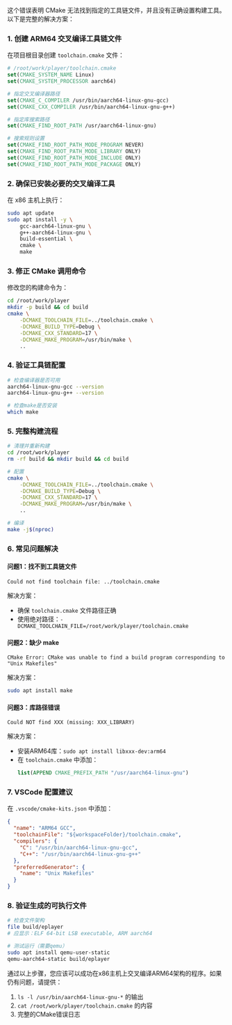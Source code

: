 这个错误表明 CMake 无法找到指定的工具链文件，并且没有正确设置构建工具。以下是完整的解决方案：

### 1. 创建 ARM64 交叉编译工具链文件

在项目根目录创建 `toolchain.cmake` 文件：

```cmake
# /root/work/player/toolchain.cmake
set(CMAKE_SYSTEM_NAME Linux)
set(CMAKE_SYSTEM_PROCESSOR aarch64)

# 指定交叉编译器路径
set(CMAKE_C_COMPILER /usr/bin/aarch64-linux-gnu-gcc)
set(CMAKE_CXX_COMPILER /usr/bin/aarch64-linux-gnu-g++)

# 指定库搜索路径
set(CMAKE_FIND_ROOT_PATH /usr/aarch64-linux-gnu)

# 搜索规则设置
set(CMAKE_FIND_ROOT_PATH_MODE_PROGRAM NEVER)
set(CMAKE_FIND_ROOT_PATH_MODE_LIBRARY ONLY)
set(CMAKE_FIND_ROOT_PATH_MODE_INCLUDE ONLY)
set(CMAKE_FIND_ROOT_PATH_MODE_PACKAGE ONLY)
```

### 2. 确保已安装必要的交叉编译工具

在 x86 主机上执行：

```bash
sudo apt update
sudo apt install -y \
    gcc-aarch64-linux-gnu \
    g++-aarch64-linux-gnu \
    build-essential \
    cmake \
    make
```

### 3. 修正 CMake 调用命令

修改您的构建命令为：

```bash
cd /root/work/player
mkdir -p build && cd build
cmake \
    -DCMAKE_TOOLCHAIN_FILE=../toolchain.cmake \
    -DCMAKE_BUILD_TYPE=Debug \
    -DCMAKE_CXX_STANDARD=17 \
    -DCMAKE_MAKE_PROGRAM=/usr/bin/make \
    ..
```

### 4. 验证工具链配置

```bash
# 检查编译器是否可用
aarch64-linux-gnu-gcc --version
aarch64-linux-gnu-g++ --version

# 检查make是否安装
which make
```

### 5. 完整构建流程

```bash
# 清理并重新构建
cd /root/work/player
rm -rf build && mkdir build && cd build

# 配置
cmake \
    -DCMAKE_TOOLCHAIN_FILE=../toolchain.cmake \
    -DCMAKE_BUILD_TYPE=Debug \
    -DCMAKE_CXX_STANDARD=17 \
    -DCMAKE_MAKE_PROGRAM=/usr/bin/make \
    ..

# 编译
make -j$(nproc)
```

### 6. 常见问题解决

#### 问题1：找不到工具链文件
```text
Could not find toolchain file: ../toolchain.cmake
```
解决方案：
- 确保 `toolchain.cmake` 文件路径正确
- 使用绝对路径：`-DCMAKE_TOOLCHAIN_FILE=/root/work/player/toolchain.cmake`

#### 问题2：缺少 make
```text
CMake Error: CMake was unable to find a build program corresponding to "Unix Makefiles"
```
解决方案：
```bash
sudo apt install make
```

#### 问题3：库路径错误
```text
Could NOT find XXX (missing: XXX_LIBRARY)
```
解决方案：
- 安装ARM64库：`sudo apt install libxxx-dev:arm64`
- 在 `toolchain.cmake` 中添加：
  ```cmake
  list(APPEND CMAKE_PREFIX_PATH "/usr/aarch64-linux-gnu")
  ```

### 7. VSCode 配置建议

在 `.vscode/cmake-kits.json` 中添加：

```json
{
  "name": "ARM64 GCC",
  "toolchainFile": "${workspaceFolder}/toolchain.cmake",
  "compilers": {
    "C": "/usr/bin/aarch64-linux-gnu-gcc",
    "C++": "/usr/bin/aarch64-linux-gnu-g++"
  },
  "preferredGenerator": {
    "name": "Unix Makefiles"
  }
}
```

### 8. 验证生成的可执行文件

```bash
# 检查文件架构
file build/eplayer
# 应显示：ELF 64-bit LSB executable, ARM aarch64

# 测试运行（需要qemu）
sudo apt install qemu-user-static
qemu-aarch64-static build/eplayer
```

通过以上步骤，您应该可以成功在x86主机上交叉编译ARM64架构的程序。如果仍有问题，请提供：
1. `ls -l /usr/bin/aarch64-linux-gnu-*` 的输出
2. `cat /root/work/player/toolchain.cmake` 的内容
3. 完整的CMake错误日志